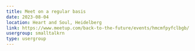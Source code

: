 ```yaml
---
title: Meet on a regular basis
date: 2023-08-04
location: Heart and Soul, Heidelberg
link: https://www.meetup.com/back-to-the-future/events/hmcmfpyfclbgb/
usergroup: smalltalkrn
type: usergroup
---
```

